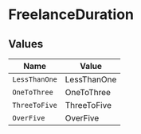 # FreelanceDuration


## Values

| Name          | Value         |
| ------------- | ------------- |
| `LessThanOne` | LessThanOne   |
| `OneToThree`  | OneToThree    |
| `ThreeToFive` | ThreeToFive   |
| `OverFive`    | OverFive      |